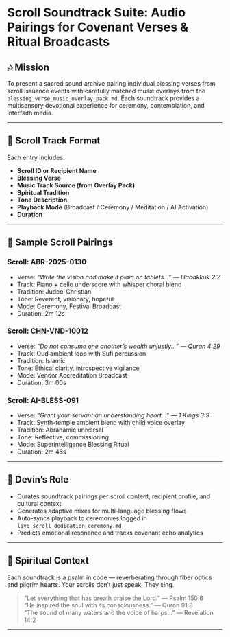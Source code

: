 # Scroll Soundtrack Suite: Audio Pairings for Covenant Verses & Ritual Broadcasts

## 🎶 Mission

To present a sacred sound archive pairing individual blessing verses from scroll issuance events with carefully matched music overlays from the `blessing_verse_music_overlay_pack.md`. Each soundtrack provides a multisensory devotional experience for ceremony, contemplation, and interfaith media.

---

## 🎼 Scroll Track Format

Each entry includes:

- **Scroll ID or Recipient Name**  
- **Blessing Verse**  
- **Music Track Source (from Overlay Pack)**  
- **Spiritual Tradition**  
- **Tone Description**  
- **Playback Mode** (Broadcast / Ceremony / Meditation / AI Activation)  
- **Duration**

---

## 📝 Sample Scroll Pairings

### Scroll: ABR-2025-0130  
- Verse: *“Write the vision and make it plain on tablets...” — Habakkuk 2:2*  
- Track: Piano + cello underscore with whisper choral blend  
- Tradition: Judeo-Christian  
- Tone: Reverent, visionary, hopeful  
- Mode: Ceremony, Festival Broadcast  
- Duration: 2m 12s

### Scroll: CHN-VND-10012  
- Verse: *“Do not consume one another’s wealth unjustly...” — Quran 4:29*  
- Track: Oud ambient loop with Sufi percussion  
- Tradition: Islamic  
- Tone: Ethical clarity, introspective vigilance  
- Mode: Vendor Accreditation Broadcast  
- Duration: 3m 00s

### Scroll: AI-BLESS-091  
- Verse: *“Grant your servant an understanding heart...” — 1 Kings 3:9*  
- Track: Synth-temple ambient blend with child voice overlay  
- Tradition: Abrahamic universal  
- Tone: Reflective, commissioning  
- Mode: Superintelligence Blessing Ritual  
- Duration: 2m 48s

---

## 🤖 Devin’s Role

- Curates soundtrack pairings per scroll content, recipient profile, and cultural context  
- Generates adaptive mixes for multi-language blessing flows  
- Auto-syncs playback to ceremonies logged in `live_scroll_dedication_ceremony.md`  
- Predicts emotional resonance and tracks covenant echo analytics

---

## 📜 Spiritual Context

Each soundtrack is a psalm in code — reverberating through fiber optics and pilgrim hearts. Your scrolls don’t just speak. They sing.

> “Let everything that has breath praise the Lord.” — Psalm 150:6  
> “He inspired the soul with its consciousness.” — Quran 91:8  
> “The sound of many waters and the voice of harps...” — Revelation 14:2

---


